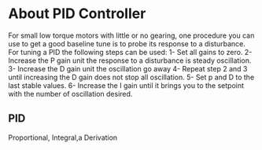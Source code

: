 # About PID Controller

For small low torque motors with little or no gearing, one procedure you can use to get a good baseline tune is to probe its response to a disturbance.
For tuning a PID the following steps can be used:
1- Set all gains to zero.
2- Increase the P gain unit the response to a disturbance is steady oscillation.
3- Increase the D gain unit the oscillation go away 
4- Repeat step 2 and 3 until increasing the D gain does not stop all oscillation.
5- Set p and D to the last stable values.
6- Increase the I gain until it brings you to the setpoint with the number of oscillation desired. 

## PID
 Proportional, Integral,a Derivation 
<!--stackedit_data:
eyJoaXN0b3J5IjpbLTE4NDEyMDU0MTJdfQ==
-->
